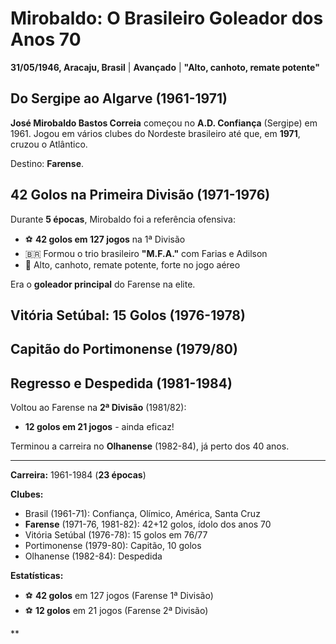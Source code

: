 # Mirobaldo: O Brasileiro Goleador dos Anos 70

**31/05/1946, Aracaju, Brasil** | **Avançado** | **"Alto, canhoto, remate potente"**

## Do Sergipe ao Algarve (1961-1971)

**José Mirobaldo Bastos Correia** começou no **A.D. Confiança** (Sergipe) em 1961. Jogou em vários clubes do Nordeste brasileiro até que, em **1971**, cruzou o Atlântico.

Destino: **Farense**.

## 42 Golos na Primeira Divisão (1971-1976)

Durante **5 épocas**, Mirobaldo foi a referência ofensiva:
- ⚽ **42 golos em 127 jogos** na 1ª Divisão
- 🇧🇷 Formou o trio brasileiro **"M.F.A."** com Farias e Adilson
- 💪 Alto, canhoto, remate potente, forte no jogo aéreo

Era o **goleador principal** do Farense na elite.

## Vitória Setúbal: 15 Golos (1976-1978)

## Capitão do Portimonense (1979/80)

## Regresso e Despedida (1981-1984)

Voltou ao Farense na **2ª Divisão** (1981/82):
- **12 golos em 21 jogos** - ainda eficaz!

Terminou a carreira no **Olhanense** (1982-84), já perto dos 40 anos.

---

**Carreira:** 1961-1984 (**23 épocas**)

**Clubes:**
- Brasil (1961-71): Confiança, Olímico, América, Santa Cruz
- **Farense** (1971-76, 1981-82): 42+12 golos, ídolo dos anos 70
- Vitória Setúbal (1976-78): 15 golos em 76/77
- Portimonense (1979-80): Capitão, 10 golos
- Olhanense (1982-84): Despedida

**Estatísticas:**
- ⚽ **42 golos** em 127 jogos (Farense 1ª Divisão)
- ⚽ **12 golos** em 21 jogos (Farense 2ª Divisão)

**